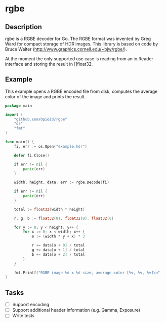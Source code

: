 rgbe
====

Description
-----------

rgbe is a RGBE decoder for Go. The RGBE format was invented by Greg Ward for compact storage of HDR images. This library is based on code by Bruce Walter (http://www.graphics.cornell.edu/~bjw/rgbe/).

At the moment the only supported use case is reading from an io.Reader interface and storing the result in []float32. 

Example
-------

This example opens a RGBE encoded file from disk, computes the average color of the image and prints the result.

```Go
package main

import (
	"github.com/Opioid/rgbe"
	"os"
	"fmt"
)

func main() {
	fi, err := os.Open("example.hdr")

	defer fi.Close()

	if err != nil {
		panic(err)
	}

	width, height, data, err := rgbe.Decode(fi)

	if err != nil {
		panic(err)
	}

	total := float32(width * height)

	r, g, b := float32(0), float32(0), float32(0)

	for y := 0; y < height; y++ {
		for x := 0; x < width; x++ {
			o := (width * y + x) * 3

			r += data[o + 0] / total
			g += data[o + 1] / total
			b += data[o + 2] / total
		}
	}

	fmt.Printf("RGBE image %d x %d size, average color [%v, %v, %v]\n", width, height, r, g, b)
}
```

Tasks
-----

- [ ] Support encoding
- [ ] Support additional header information (e.g. Gamma, Exposure)
- [ ] Write tests